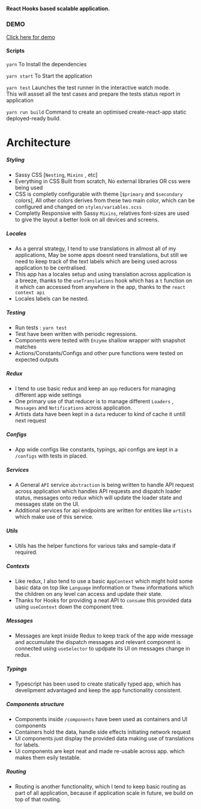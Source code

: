 #### React Hooks based scalable application.

### DEMO

[Click here for demo](https://silken-physics-669.firebaseapp.com)

#### Scripts
`yarn`
To Install the dependencies

`yarn start`
To Start the application

`yarn test`
Launches the test runner in the interactive watch mode.<br>
This will assset all the test cases and prepare the tests status report in application

`yarn run build`
Command to create an optimised create-react-app static deployed-ready build.

# Architecture

#####  Styling
   - Sassy CSS [`Nesting`, `Mixins` , etc]
   - Everything in CSS Built from scratch, No external libraries OR css were being used
   - CSS is completly configurable with theme [`$primary` and `$secondary` colors], All other colors derives from these two main color, which can be configured and changed on `styles/variables.scss`
   - Completly Responsive with Sassy `Mixins`, relatives font-sizes are used to give the layout a better look on all devices and screens.

##### Locales
   - As a genral strategy, I tend to use translations in allmost all of my applications, May be some apps doesnt need translations, but still we need to keep track of the text labels which are being used across application to be centralised.
   - This app has a locales setup and using translation across application is a breeze, thanks to the `useTranslations` hook which has a `t` function on it which can accessed from anywhere in the app, thanks to the `react context api`
   - Locales labels can be nested.
 ##### Testing
   - Run tests : `yarn test`
   - Test have been written with periodic regressions.
   - Components were tested with `Enzyme` shallow wrapper with snapshot matches
   - Actions/Constants/Configs and other pure functions were tested on expected outputs
 ##### Redux
   -  I tend to use basic redux and keep an `app` reducers for managing different app wide settings
   -  One primary use of that reducer is to manage different `Loaders` , `Messages` and `Notifications` across application.
   -  Artists data have been kept in a `data` reducer to kind of cache it untill next request 
 ##### Configs
   -  App wide configs like constants, typings, api configs are kept in a `/configs` with tests in placed.
 ##### Services
   -  A General `API` service `abstraction` is being written to handle API request across application which handles API requests and dispatch loader status, messages onto redux which will update the loader state and messages state on the UI.
   -  Additional services for api endpoints are written for entities like  `artists` which make use of this service.
 ##### Utils
   -  Utils has the helper functions for various taks and sample-data if required.
 ##### Contexts
   -  Like redux, I also tend to use a basic `AppContext` which might hold some basic data on top like `Language` innformation or `Theme` informations which the children on any level can access and update their state.
   -  Thanks for Hooks for providing a neat API to `consume` this provided data using `useContext` down the component tree.
 ##### Messages
   -  Messages are kept inside Redux to keep track of the app wide message and accumulate the dispatch messages and relevant component is connected using `useSelector` to updpate its UI on messages change in redux.
 ##### Typings
   -  Typescript has been used to create statically typed app, which has develipment advantaged and keep the app functionality consistent.

 ##### Components structure
   -  Components inside `/components` have been used as containers and UI components
   -  Containers hold the data, handle side effects initiating network request
   -  UI components just display the provided data making use of translations for labels.
   -  Ui components are kept neat and made re-usable across app. which makes them esily testable.

 ##### Routing
   -  Routing is another functionality, which I tend to keep basic routing as part of all application, because if application scale in future, we build on top of that routing.






